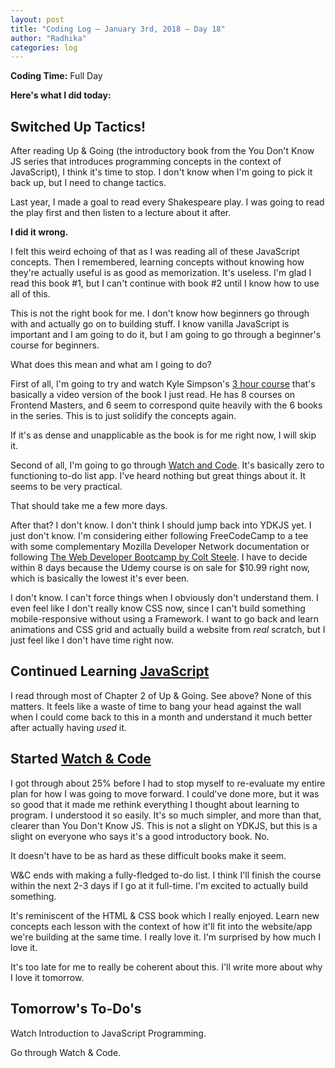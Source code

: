 ```yaml
---
layout: post
title: "Coding Log — January 3rd, 2018 — Day 18"
author: "Radhika"
categories: log
---
```


**Coding Time:** Full Day

**Here's what I did today:**

## Switched Up Tactics!

After reading Up & Going (the introductory book from the You Don't Know JS series that introduces programming concepts in the context of JavaScript), I think it's time to stop. I don't know when I'm going to pick it back up, but I need to change tactics.

Last year, I made a goal to read every Shakespeare play. I was going to read the play first and then listen to a lecture about it after.

**I did it wrong.**

I felt this weird echoing of that as I was reading all of these JavaScript concepts. Then I remembered, learning concepts without knowing how they're actually useful is as good as memorization. It's useless. I'm glad I read this book #1, but I can't continue with book #2 until I know how to use all of this.

This is not the right book for me. I don't know how beginners go through with and actually go on to building stuff. I know vanilla JavaScript is important and I am going to do it, but I am going to go through a beginner's course for beginners.

What does this mean and what am I going to do?

First of all, I'm going to try and watch Kyle Simpson's [3 hour course](https://frontendmasters.com/courses/javascript-basics/) that's basically a video version of the book I just read. He has 8 courses on Frontend Masters, and 6 seem to correspond quite heavily with the 6 books in the series. This is to just solidify the concepts again.

If it's as dense and unapplicable as the book is for me right now, I will skip it.

Second of all, I'm going to go through [Watch and Code](https://watchandcode.com). It's basically zero to functioning to-do list app. I've heard nothing but great things about it. It seems to be very practical. 

That should take me a few more days.

After that? I don't know. I don't think I should jump back into YDKJS yet. I just don't know. I'm considering either following FreeCodeCamp to a tee with some complementary Mozilla Developer Network documentation or following [The Web Developer Bootcamp by Colt Steele](https://www.udemy.com/the-web-developer-bootcamp/). I have to decide within 8 days because the Udemy course is on sale for $10.99 right now, which is basically the lowest it's ever been.

I don't know. I can't force things when I obviously don't understand them. I even feel like I don't really know CSS now, since I can't build something mobile-responsive without using a Framework. I want to go back and learn animations and CSS grid and actually build a website from *real* scratch, but I just feel like I don't have time right now.


## Continued Learning [JavaScript](https://github.com/getify/You-Dont-Know-JS)

I read through most of Chapter 2 of Up & Going. See above? None of this matters. It feels like a waste of time to bang your head against the wall when I could come back to this in a month and understand it much better after actually having *used* it.

## Started [Watch & Code](http://watchandcode.com)

I got through about 25% before I had to stop myself to re-evaluate my entire plan for how I was going to move forward. I could've done more, but it was so good that it made me rethink everything I thought about learning to program. I understood it so easily. It's so much simpler, and more than that, clearer than You Don't Know JS. This is not a slight on YDKJS, but this is a slight on everyone who says it's a good introductory book. No. 

It doesn't have to be as hard as these difficult books make it seem.

W&C ends with making a fully-fledged to-do list. I think I'll finish the course within the next 2-3 days if I go at it full-time. I'm excited to actually build something.

It's reminiscent of the HTML & CSS book which I really enjoyed. Learn new concepts each lesson with the context of how it'll fit into the website/app we're building at the same time. I really love it. I'm surprised by how much I love it.

It's too late for me to really be coherent about this. I'll write more about why I love it tomorrow.

## Tomorrow's To-Do's

Watch Introduction to JavaScript Programming.

Go through Watch & Code.